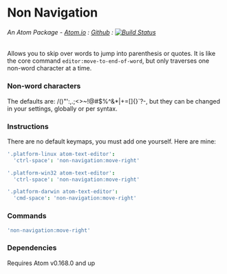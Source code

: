 # Non Navigation
###### An Atom Package - [Atom.io](https://atom.io/packages/non-navigation) : [Github](https://github.com/dsandstrom/atom-non-navigation) : [![Build Status](https://travis-ci.org/dsandstrom/atom-non-navigation.svg?branch=master)](https://travis-ci.org/dsandstrom/atom-non-navigation)

Allows you to skip over words to jump into parenthesis or quotes. It is like the core command `editor:move-to-end-of-word`, but only traverses one non-word character at a time. 

### Non-word characters
The defaults are: /\()"':,.;<>~!@#$%^&*|+=[]{}`?-, but they can be changed in your settings, globally or per syntax.

### Instructions
There are no default keymaps, you must add one yourself. Here are mine:
```cson
'.platform-linux atom-text-editor':
  'ctrl-space': 'non-navigation:move-right'

'.platform-win32 atom-text-editor':
  'ctrl-space': 'non-navigation:move-right'

'.platform-darwin atom-text-editor':
  'cmd-space': 'non-navigation:move-right'
```
### Commands
```cson
'non-navigation:move-right'
```

### Dependencies
Requires Atom v0.168.0 and up
